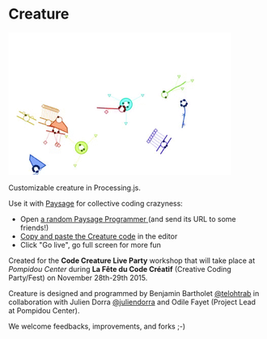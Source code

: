 # Creature 
![](creature-mini.gif)

Customizable creature in Processing.js.

Use it with [Paysage](https://github.com/jonathanperret/paysage) for collective coding crazyness:

* Open [a random Paysage Programmer ](paysage.xyz) (and send its URL to some friends!)
* [Copy and paste the Creature code](https://raw.githubusercontent.com/FeteCodeCreatif/creature/master/creature/creature.pde) in the editor
* Click "Go live", go full screen for more fun

Created for the **Code Creature Live Party** workshop that will take place at *Pompidou Center* during **La Fête du Code Créatif** (Creative Coding Party/Fest) on November 28th-29th 2015.

Creature is designed and programmed by Benjamin Bartholet [@telohtrab](http://twitter.com/telohtrab) in collaboration with Julien Dorra [@juliendorra](http://twitter.com/juliendorra) and Odile Fayet (Project Lead at Pompidou Center).

We welcome feedbacks, improvements, and forks ;-)